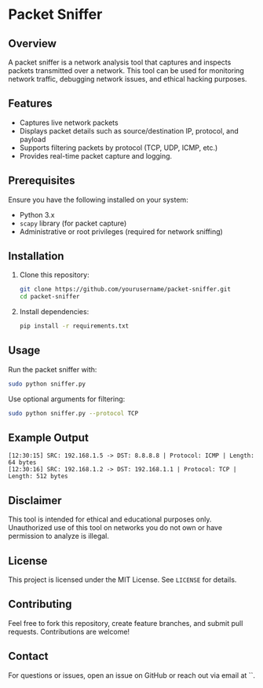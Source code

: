 # Packet Sniffer

## Overview
A packet sniffer is a network analysis tool that captures and inspects packets transmitted over a network. This tool can be used for monitoring network traffic, debugging network issues, and ethical hacking purposes.

## Features
- Captures live network packets
- Displays packet details such as source/destination IP, protocol, and payload
- Supports filtering packets by protocol (TCP, UDP, ICMP, etc.)
- Provides real-time packet capture and logging.

## Prerequisites
Ensure you have the following installed on your system:
- Python 3.x
- `scapy` library (for packet capture)
- Administrative or root privileges (required for network sniffing)

## Installation
1. Clone this repository:
   ```sh
   git clone https://github.com/yourusername/packet-sniffer.git
   cd packet-sniffer
   ```
2. Install dependencies:
   ```sh
   pip install -r requirements.txt
   ```

## Usage
Run the packet sniffer with:
```sh
sudo python sniffer.py
```
Use optional arguments for filtering:
```sh
sudo python sniffer.py --protocol TCP
```

## Example Output
```
[12:30:15] SRC: 192.168.1.5 -> DST: 8.8.8.8 | Protocol: ICMP | Length: 64 bytes
[12:30:16] SRC: 192.168.1.2 -> DST: 192.168.1.1 | Protocol: TCP | Length: 512 bytes
```

## Disclaimer
This tool is intended for ethical and educational purposes only. Unauthorized use of this tool on networks you do not own or have permission to analyze is illegal.

## License
This project is licensed under the MIT License. See `LICENSE` for details.

## Contributing
Feel free to fork this repository, create feature branches, and submit pull requests. Contributions are welcome!

## Contact
For questions or issues, open an issue on GitHub or reach out via email at ``.

